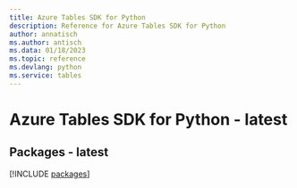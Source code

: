```yaml
---
title: Azure Tables SDK for Python
description: Reference for Azure Tables SDK for Python
author: annatisch
ms.author: antisch
ms.data: 01/18/2023
ms.topic: reference
ms.devlang: python
ms.service: tables
---
```

# Azure Tables SDK for Python - latest
## Packages - latest
[!INCLUDE [packages](tables-index.md)]